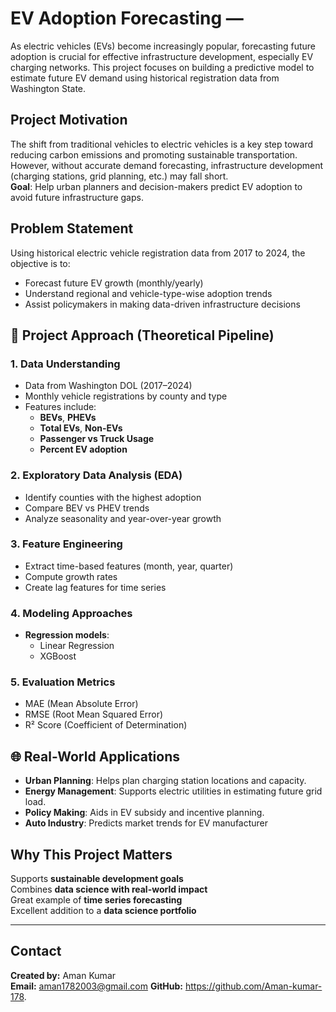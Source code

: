 # EV Adoption Forecasting —

As electric vehicles (EVs) become increasingly popular, forecasting future adoption is crucial for effective infrastructure development, especially EV charging networks. This project focuses on building a predictive model to estimate future EV demand using historical registration data from Washington State.


##  Project Motivation

The shift from traditional vehicles to electric vehicles is a key step toward reducing carbon emissions and promoting sustainable transportation. However, without accurate demand forecasting, infrastructure development (charging stations, grid planning, etc.) may fall short.  
**Goal**: Help urban planners and decision-makers predict EV adoption to avoid future infrastructure gaps.

##  Problem Statement

Using historical electric vehicle registration data from 2017 to 2024, the objective is to:
- Forecast future EV growth (monthly/yearly)
- Understand regional and vehicle-type-wise adoption trends
- Assist policymakers in making data-driven infrastructure decisions


## 🧠 Project Approach (Theoretical Pipeline)

### 1. **Data Understanding**
- Data from Washington DOL (2017–2024)
- Monthly vehicle registrations by county and type
- Features include:
  - **BEVs**, **PHEVs**
  - **Total EVs**, **Non-EVs**
  - **Passenger vs Truck Usage**
  - **Percent EV adoption**

### 2. **Exploratory Data Analysis (EDA)**
- Identify counties with the highest adoption
- Compare BEV vs PHEV trends
- Analyze seasonality and year-over-year growth

### 3. **Feature Engineering**
- Extract time-based features (month, year, quarter)
- Compute growth rates
- Create lag features for time series

### 4. **Modeling Approaches**
- **Regression models**:
  - Linear Regression
  - XGBoost

### 5. **Evaluation Metrics**
- MAE (Mean Absolute Error)
- RMSE (Root Mean Squared Error)
- R² Score (Coefficient of Determination)


## 🌐 Real-World Applications

- **Urban Planning**: Helps plan charging station locations and capacity.
- **Energy Management**: Supports electric utilities in estimating future grid load.
- **Policy Making**: Aids in EV subsidy and incentive planning.
- **Auto Industry**: Predicts market trends for EV manufacturer

##  Why This Project Matters

 Supports **sustainable development goals**  
 Combines **data science with real-world impact**  
 Great example of **time series forecasting**  
Excellent addition to a **data science portfolio**

---

 ## Contact

**Created by:** Aman Kumar  
**Email:** aman1782003@gmail.com
**GitHub:** https://github.com/Aman-kumar-178.



